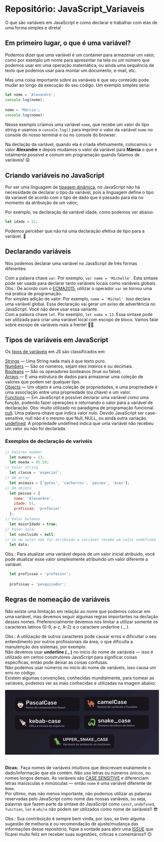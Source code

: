 # Repositório: JavaScript_Variaveis
O que são variáveis em JavaScript e como declarar e trabalhar com elas de uma forma simples e direta!

## Em primeiro lugar, o que é uma variável?
Podemos dizer que uma variável é um container para armazenar um valor, como por exemplo um nome para apresentar na tela ou um número que podemos usar em uma operação matemática, ou ainda uma sequência de texto que podemos usar para montar um documento, e-mail, etc. 

Mas uma coisa importante sobre as variáveis é que seu conteúdo pode mudar ao longo da execução do seu código. Um exemplo simples seria:

``` javascript
let nome = 'Alexandre';
console.log(nome);

nome = 'Márcia';
console.log(nome);
```
Nesse exemplo criamos uma variável `nome`, que recebe um valor do tipo string e usamos o `console.log()` para imprimir o valor da variável `nome` no console do nosso terminal e ou no console do browser.

Na declação da variável, quando ela é criada efetivamente, colocamos o valor **Alexandre** e depois mudamos o valor da variável para **Márcia** o que é totalmente possivel e comum em programação quando falamos de variáveis! 😜

## Criando variáveis no JavaScript
Por ser uma linguagem de [tipagem dinâmica](https://pt.wikipedia.org/wiki/Sistema_de_tipos#:~:text=Tipagem%20din%C3%A2mica%20%C3%A9%20uma%20caracter%C3%ADstica,ou%20a%20execu%C3%A7%C3%A3o%20do%20programa.), no JavaScript não há necessidade de declarar o tipo da variável, pois a linguagem define o tipo da variavel de acordo com o tipo de dado que é passado para ela no momento da atribuição de um valor;

Por exemplo, na declaração da variável idade, como podemos ver abaixo:
``` javascript
let idade = 51;
```
Podemos perceber que não há uma declaração efetiva de tipo para a variável. 🧐

## Declarando variáveis
Nós podemos declarar uma variável no JavaScript de três formas diferentes:

Com a palavra chave `var`. Por exemplo, `var nome = 'Michelle'`. Esta sintaxe pode ser usada para declarar tanto variáveis locais como variáveis globais.
Obs.: De acordo com o [ECMA2015](https://262.ecma-international.org/6.0/), utilizar o operador `var` se tornou uma má pratica de programação.  
Por simples adição de valor. Por exemplo, `nome = 'Michel'`. Isso declara uma variável global. Essa declaração vai gerar um aviso de advertência no JavaScript. Você não deve usar essa variante.  
Com a palavra chave `let`. Por exemplo, `let soma = 13`. Essa sintaxe pode ser utilizada para criar uma variável local com escopo de bloco. Vamos falar sobre escopo de variáveis mais a frente! 👍🏻. 

## Tipos de variáveis em JavaScript
Os [tipos de variáveis](https://developer.mozilla.org/en-US/docs/Web/JavaScript/Data_structures) em JS são classificados em:

[Strings](https://developer.mozilla.org/pt-BR/docs/Glossary/String) — Uma String nada mais é que texto puro.  
[Numbers](https://developer.mozilla.org/pt-BR/docs/Glossary/Number) — São os números, sejam eles inteiros e ou decimais.  
[Booleans](https://developer.mozilla.org/pt-BR/docs/Glossary/Boolean) — São os operadores booleanos (true ou false).  
[Arrays](https://developer.mozilla.org/pt-BR/docs/Web/JavaScript/Reference/Global_Objects/Array) — É uma estrutura de dados para armazenar uma coleção de valores que podem ser qualquer tipo.  
[Objects](https://developer.mozilla.org/en-US/docs/Web/JavaScript/Reference/Global_Objects/Object) — Um objeto é uma coleção de propriedades, e uma propriedade é uma associação entre uma propriedade (ou chave) e um valor.  
[Functions](https://developer.mozilla.org/pt-BR/docs/Web/JavaScript/Guide/Functions) — Em JavaScript é possível declarar uma variável como uma função, podendo fazer operações e retornando o valor para a variável de declaração. Obs: muito utilizado no paradigma de programação funcional.  
[null](https://developer.mozilla.org/pt-BR/docs/Web/JavaScript/Reference/Global_Objects/null). Uma palavra-chave que indica valor nulo. Devido JavaScript ser case-sensitive, null não é o mesmo que Null, NULL, ou ainda outra variação.  
[undefined](https://www.w3schools.com/jsref/jsref_undefined.asp). A propriedade undefined indica que uma variável não recebeu um valor ou não foi declarada.  

### Exemplos de declaração de varivéis
```javascript
// Valores number
  let numero = 13;
  let moeda = 45.50;
// Valor string
  let classe = 'especial';
// Um array
  let animais = ['gatos', 'cachorros', 'peixes', 'aves'];
// Um objeto
  let pessoa = {
    nome: 'Alexandre',
    idade: 51,
    profissao: 'professor'
  };
// Valor boleano
  let maiorIdade = true;
// Valor nulo;
  let concluido = null;
// Se um valor não for atribuido a variável recebe um valor undefined
  let data;
```

Obs.: Para atualizar uma variável depois de um valor inicial atribuido, você pode atualizar esse valor simplesmente atribuindo um valor diferente a variável.
```javascript
  let profissao = 'professor';

  profissao = 'pesquisador';
```

## Regras de nomeação de variáveis
Não existe uma limitação em relação ao nome que podemos colocar em uma variável, mas devemos seguir algumas regras importantes na declação desses nomes.
Preferencialmente devemos nos limitar a utilizar somente os caracteres latinos (0-9, a-z, A-Z) e o caractere underline ( _ ).

Obs.: A utilização de outros caracteres pode causar erros e dificultar o seu entendimento por outros profissionais da área, o que dificulta a manutenção dos sistemas, por exemplo.  
Não devemos usar **underline ( _ )** no início do nome de variáveis — isso é utilizado em certos construtores JavaScript para significar coisas específicas, então pode deixar as coisas confusas.  
Não podemos usar números no início do nome de variáveis, isso causa um erro no código.  
Existem algumas convenções, conhecidas mundialmente, para nomear as variáveis, podemos ver as mais conhecidas e utilizadas na imagem abaixo:  

![Project Gif](./images/nomenclaturas.jpg). 

**Dicas:**. 
Faça nomes de variáveis intuitivos que descrevam exatamente o dado/informação que ela contém. Não use letras ou números únicos, ou nomes longos demais.
As variáveis são [CASE SENSITIVE](https://pt.wikipedia.org/wiki/Case-sensitive) e diferenciam letras maiúsculas e minúsculas — então `nome` é uma variável diferente de `Nome`.  
Por último, mas não menos importante, não podemos utilizar as palavras reservadas pelo JavaScript como nome das nossas variáveis, ou seja, palavras que fazem parte da sintaxe do JavaScript como `const`, `undefined`, `function`, `let` e `while` não podem ser utilizados como nome de variáveis‼️ 😎

Obs.: Sua contribuição é sempre bem vinda, por isso, se tiver alguma sugestão de melhoria e ou recomendação de ajuste/mudança das informações desse repositório, fique a vontade para abrir uma [ISSUE](https://github.com/Atanes-Trybe/JavaScript_Variaveis/issues) que ficarei muito feliz em receber suas sugestões, criticas e comentários!! 😊
